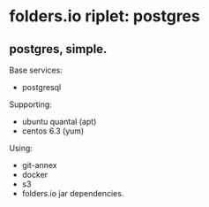 folders.io riplet: postgres
=================

## postgres, simple.

Base services:
* postgresql

Supporting:
* ubuntu quantal (apt)
* centos 6.3 (yum)

Using:
* git-annex
* docker
* s3
* folders.io jar dependencies.

